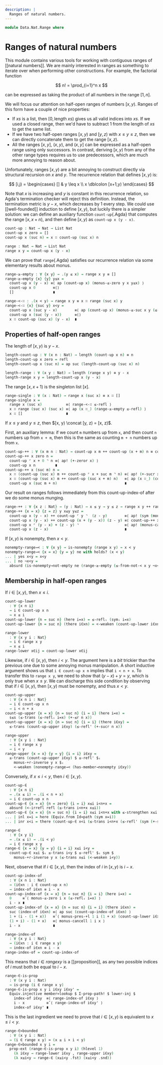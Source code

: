 ```yaml
---
description: |
  Ranges of natural numbers.
---
```


<!--
```agda
open import 1Lab.Prelude

open import Data.List.Membership
open import Data.Nat.Properties
open import Data.List.NonEmpty
open import Data.List.Base
open import Data.Nat.Order
open import Data.Dec.Base
open import Data.Fin.Base hiding (_≤_; _<_)
open import Data.Nat.Base
open import Data.Sum.Base
```
-->

```agda
module Data.Nat.Range where
```

<!--
```agda
private variable
  x y : Nat
```
-->

# Ranges of natural numbers

This module contains various tools for working with contiguous ranges
of [[natural numbers]]. We are mainly interested in ranges as something
to iterate over when performing other constructions. For example, the
factorial function

$$
n! = \prod_{i=1}^n x
$$

can be expressed as taking the product of all numbers in the range
$[1, n]$.

We will focus our attention on half-open ranges of numbers $[x, y)$.
Ranges of this form have a couple of nice properties:

- If $xs$ is a list, then $[0, \mathrm{length}\; xs)$ gives us all valid indices into $xs$.
  If we used a closed range, then we'd have to subtract 1 from the length of
  $xs$ to get the same list.
- If we have two half-open ranges $[x, y)$ and $[y,z)$ with $x \leq y \leq z$,
  then we can directly concatenate them to get the range $[x, z)$.
- All the ranges $[x,y]$, $(x,y)$, and $(x,y]$ can be expressed as a
  half-open range using only successors. In contrast, deriving $[x,y)$
  from any of the other range types requires us to use predecessors,
  which are much more annoying to reason about.

Unfortunately, ranges $[x,y)$ are a bit annoying to construct directly
via structural recursion on $x$ and $y$. The recurrence relation that
defines $[x,y)$ is:

$$
[i,j) =
\begin{cases}
  [] & y \leq x \\
  x \dblcolon [x+1,y)
\end{cases}
$$

Note that $x$ is increasing and $y$ is constant in this recurrence relation,
so Agda's termination checker will reject this definition. Instead, the
termination metric is $y - x$, which decreases by 1 every step.
We could use [[well-founded]] induction to define $[x,y)$, but luckily
there is a simpler solution: we can define an auxiliary function
`count-up`{.Agda} that computes the range $[x,x+n)$, and then define
$[x,y)$ as `count-up x (y - x)`.

```agda
count-up : Nat → Nat → List Nat
count-up x zero = []
count-up x (suc n) = x ∷ count-up (suc x) n

range : Nat → Nat → List Nat
range x y = count-up x (y - x)
```

We can prove that `range`{.Agda} satisfies our recurrence relation
via some elementary results about monus.

```agda
range-≥-empty : ∀ {x y} → .(y ≤ x) → range x y ≡ []
range-≥-empty {x} {y} y≤x =
  count-up x (y - x) ≡⟨ ap (count-up x) (monus-≤-zero y x y≤x) ⟩
  count-up x 0        ≡⟨⟩
  []                  ∎

range-<-∷ : .(x < y) → range x y ≡ x ∷ range (suc x) y
range-<-∷ {x} {suc y} x<y =
  count-up x (suc y - x)        ≡⟨ ap (count-up x) (monus-≤-suc x y (≤-peel x<y)) ⟩
  count-up x (suc (y - x))      ≡⟨⟩
  x ∷ count-up (suc x) (y - x)  ∎
```

## Properties of half-open ranges

The length of $[x,y)$ is $y - x$.

```agda
length-count-up : ∀ (x n : Nat) → length (count-up x n) ≡ n
length-count-up x zero = refl
length-count-up x (suc n) = ap suc (length-count-up (suc x) n)

length-range : ∀ (x y : Nat) → length (range x y) ≡ y - x
length-range x y = length-count-up x (y - x)
```

The range $[x,x+1)$ is the singleton list $[x]$.

```agda
range-single : ∀ (x : Nat) → range x (suc x) ≡ x ∷ []
range-single x =
  range x (suc x)           ≡⟨ range-<-∷ ≤-refl ⟩
  x ∷ range (suc x) (suc x) ≡⟨ ap (x ∷_) (range-≥-empty ≤-refl) ⟩
  x ∷ []                    ∎
```

If $x \leq y$ and $y \leq z$, then $[x, y) \concat [y, z) = [x, z)$.

First, an auxiliary lemma: if we count `m` numbers up from `x`, and then
count `n` numbers up from `x + m`, then this is the same as counting
`m + n` numbers up from `x`.

```agda
count-up-++ : ∀ (x m n : Nat) → count-up x m ++ count-up (x + m) n ≡ count-up x (m + n)
count-up-++ x zero n =
  count-up ⌜ x + 0 ⌝ n ≡⟨ ap! (+-zeror x) ⟩
  count-up x n         ∎
count-up-++ x (suc m) n =
  x ∷ (count-up (suc x) m ++ count-up ⌜ x + suc m ⌝ n) ≡⟨ ap! (+-sucr x m) ⟩
  x ∷ (count-up (suc x) m ++ count-up (suc x + m) n)   ≡⟨ ap (x ∷_) (count-up-++ (suc x) m n) ⟩
  count-up x (suc m + n)                               ∎
```

Our result on ranges follows immediately from this count-up-index-of after we do
some monus munging.

```agda
range-++ : ∀ {x z : Nat} → (y : Nat) → x ≤ y → y ≤ z → range x y ++ range y z ≡ range x z
range-++ {x = x} {z = z} y x≤y y≤z =
  count-up x (y - x) ++ count-up ⌜ y ⌝  (z - y)        ≡⟨ ap! (sym (monus-+l-inverse x y x≤y)) ⟩
  count-up x (y - x) ++ count-up (x + (y - x)) (z - y) ≡⟨ count-up-++ x (y - x) (z - y) ⟩
  count-up x ⌜ (y - x) + (z - y) ⌝                     ≡⟨ ap! (monus-cancel-outer x y z x≤y y≤z) ⟩
  count-up x (z - x)                                   ∎
```

<!--
```agda
range-∷r : x ≤ y → range x (suc y) ≡ range x y ∷r y
range-∷r {x = x} {y = y} x≤y =
  range x (suc y)                  ≡˘⟨ range-++ y x≤y ≤-ascend ⟩
  range x y ++ ⌜ range y (suc y) ⌝ ≡⟨ ap! (range-single y) ⟩
  range x y ∷r y                   ∎
```
-->

If $[x,y)$ is nonempty, then $x < y$.

```agda
nonempty-range→< : ∀ {x y} → is-nonempty (range x y) → x < y
nonempty-range→< {x = x} {y = y} ne with holds? (x < y)
... | yes x<y = x<y
... | no ¬x<y =
  absurd (is-nonempty→not-empty ne (range-≥-empty (≤-from-not-< x y ¬x<y)))
```

## Membership in half-open ranges

If $i \in [x,y)$, then $x \leq i$.

```agda
count-up-lower
  : ∀ {x n i}
  → i ∈ count-up x n
  → x ≤ i
count-up-lower {n = suc n} (here i=x) = ≤-reflᵢ (symᵢ i=x)
count-up-lower {n = suc n} (there i∈xn) = <-weaken (count-up-lower i∈xn)

range-lower
  : ∀ {x y i : Nat}
  → i ∈ range x y
  → x ≤ i
range-lower x∈ij = count-up-lower x∈ij
```

Likewise, if $i \in [x,y)$, then $i < y$. The argument here is a *bit*
trickier than the previous one due to some annoying monus manipulation.
A short inductive argument shows us that `i ∈ count-up x n` implies
that `i < n + x`. To transfer this to `range x y`, we need to show
that $(y - x) + y = y$, which is only true when $x \leq y$. We can
discharge this side condition by observing that if $i \in [x,y)$,
then $[x,y)$ must be nonempty, and thus $x < y$.

```agda
count-up-upper
  : ∀ {x n i : Nat}
  → i ∈ count-up x n
  → i < n + x
count-up-upper {x = x} {n = suc n} {i = i} (here i=x) =
  s≤s (≤-trans (≤-reflᵢ i=x) (+-≤r n x))
count-up-upper {x = x} {n = suc n} {i = i} (there i∈xy) =
  ≤-trans (count-up-upper i∈xy) (≤-refl' (+-sucr n x))

range-upper
  : ∀ {x y i : Nat}
  → i ∈ range x y
  → i < y
range-upper {x = x} {y = y} {i = i} i∈xy =
  ≤-trans (count-up-upper i∈xy) $ ≤-refl' $ᵢ
    monus-+r-inverse y x $ᵢ
    <-weaken (nonempty-range→< (has-member→nonempty i∈xy))
```

Conversely, if $x \leq i < y$, then $i \in [x, y)$.

```agda
count-up-∈
  : ∀ {x n i}
  → .(x ≤ i) → .(i < n + x)
  → i ∈ count-up x n
count-up-∈ {x = x} {n = zero} {i = i} x≤i i<n+x =
  absurd (<-irrefl refl (≤-trans i<n+x x≤i))
count-up-∈ {x = x} {n = suc n} {i = i} x≤i i<n+x with ≤-strengthen x≤i
... | inl x=i = here (Equiv.from Id≃path (sym x=i))
... | inr x<i = there (count-up-∈ x<i (≤-trans i<n+x (≤-refl' (sym (+-sucr n x)))))

range-∈
  : ∀ {x y i}
  → .(x ≤ i) → .(i < y)
  → i ∈ range x y
range-∈ {x = x} {y = y} {i = i} x≤i i<y =
  count-up-∈ x≤i $ᵢ ≤-trans i<y $ ≤-refl' $ᵢ sym $
    monus-+r-inverse y x (≤-trans x≤i (<-weaken i<y))
```

Next, observe that if $i \in [x,y)$, then the index of $i$
in $[x,y)$ is $i - x$.

```agda
count-up-index-of
  : ∀ {x n i : Nat}
  → (i∈xn : i ∈ count-up x n)
  → index-of i∈xn ≡ i - x
count-up-index-of {x = x} {n = suc n} {i = i} (here i=x) =
  0     ≡˘⟨ monus-≤-zero i x (≤-reflᵢ i=x) ⟩
  i - x ∎
count-up-index-of {x = x} {n = suc n} {i = i} (there i∈xn) =
  suc (index-of i∈xn) ≡⟨ ap suc (count-up-index-of i∈xn) ⟩
  1 + (i - (1 + x))   ≡˘⟨ monus-pres-+l 1 i (1 + x) (count-up-lower i∈xn) ⟩
  (1 + i) - (1 + x)   ≡⟨ monus-cancell 1 i x ⟩
  i - x               ∎

range-index-of
  : ∀ {x y i : Nat}
  → (i∈xn : i ∈ range x y)
  → index-of i∈xn ≡ i - x
range-index-of = count-up-index-of
```

This means that $i \in range x y$ is a [[proposition]],
as any two possible indices of $i$ must both be equal
to $i - x$.

```agda
range-∈-is-prop
  : ∀ (x y i : Nat)
  → is-prop (i ∈ range x y)
range-∈-is-prop x y i i∈xy i∈xy' =
  Equiv.injective member≃lookup $ Σ-prop-path! $ lower-inj $
    index-of i∈xy  ≡⟨ range-index-of i∈xy ⟩
    i - x          ≡˘⟨ range-index-of i∈xy' ⟩
    index-of i∈xy' ∎
```

This is the last ingredient we need to prove that $i \in [x,y)$
is equivalent to $x \leq i < y$.

```agda
range-∈≃bounded
  : ∀ (x y i : Nat)
  → (i ∈ range x y) ≃ (x ≤ i × i < y)
range-∈≃bounded x y i =
  prop-ext (range-∈-is-prop x y i) (hlevel 1)
    (λ i∈xy → range-lower i∈xy , range-upper i∈xy)
    (λ x≤i<y → range-∈ (x≤i<y .fst) (x≤i<y .snd))
```
